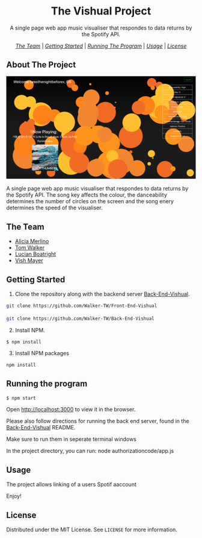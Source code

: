 <p align="center">
  <h1 align="center">The Vishual Project</h3>

  <p align="center">
    A single page web app music visualiser that respondes to data returns by the Spotify API.
  </p>
</p>
<div align= "center">

  [*The Team*](#The-Team) | [*Getting Started*](#Getting-Started) | [*Running The Program*](#Running-The-Program) | [*Usage*](#Usage) | [*License*](#license)

</div>

## About The Project

![product-screenshot](/public/images/Screentshot.png?raw=true)

A single page web app music visualiser that respondes to data returns by the Spotify API. The song key affects the colour, the danceability determines the number of circles on the screen and the song enery determines the speed of the visualiser.

## The Team

- [Alicia Merlino](https://github.com/acmerlino1)
- [Tom Walker](https://github.com/Walker-TW)
- [Lucian Boatright](https://github.com/lucianboatright)
- [Vish Mayer](https://github.com/Vish-Mayer)

## Getting Started

1. Clone the repository along with the backend server [Back-End-Vishual](https://github.com/Walker-TW/Back-End-Vishual).

```sh
git clone https://github.com/Walker-TW/Front-End-Vishual

git clone https://github.com/Walker-TW/Back-End-Vishual
```

2. Install NPM.

```
$ npm install
```

3. Install NPM packages

```sh
npm install
```

## Running the program

```
$ npm start
```

Open [http://localhost:3000](http://localhost:3000) to view it in the browser.

Please also follow directions for running the back end server, found in the [Back-End-Vishual](https://github.com/acmerlino1/Back-End-Vishual) README.

Make sure to run them in seperate terminal windows

In the project directory, you can run: node authorizationcode/app.js

## Usage

The project allows linking of a users Spotif aaccount

Enjoy!

## License

Distributed under the MIT License. See `LICENSE` for more information.